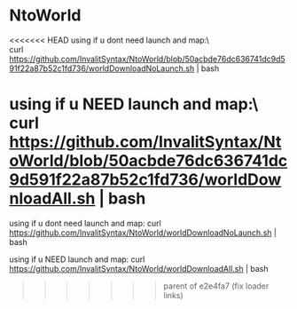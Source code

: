# NtoWorld

<<<<<<< HEAD
using if u dont need launch and map:\  
curl https://github.com/InvalitSyntax/NtoWorld/blob/50acbde76dc636741dc9d591f22a87b52c1fd736/worldDownloadNoLaunch.sh | bash


using if u NEED launch and map:\  
curl https://github.com/InvalitSyntax/NtoWorld/blob/50acbde76dc636741dc9d591f22a87b52c1fd736/worldDownloadAll.sh | bash
=======
using if u dont need launch and map:
curl https://github.com/InvalitSyntax/NtoWorld/worldDownloadNoLaunch.sh | bash


using if u NEED launch and map:
curl https://github.com/InvalitSyntax/NtoWorld/worldDownloadAll.sh | bash
>>>>>>> parent of e2e4fa7 (fix loader links)

